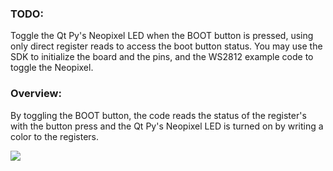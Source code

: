 ### TODO:

Toggle the Qt Py's Neopixel LED when the BOOT button is pressed, using only direct register reads to access the boot button status. You may use the SDK to initialize the board and the pins, and the WS2812 example code to toggle the Neopixel. 

### Overview:

By toggling the BOOT button, the code reads the status of the register's  with the button press and the Qt Py's Neopixel LED is turned on by writing a color to the registers. 

![](IMG_2452.gif)
